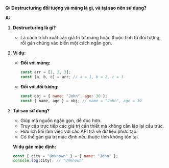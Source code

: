 **Q: Destructuring đối tượng và mảng là gì, và tại sao nên sử dụng?**

**A:**  

1. **Destructuring là gì?**  
   - Là cách trích xuất các giá trị từ mảng hoặc thuộc tính từ đối tượng, rồi gán chúng vào biến một cách ngắn gọn.  

2. **Ví dụ:**  
   - **Đối với mảng:**  
     ```javascript
     const arr = [1, 2, 3];
     const [a, b, c] = arr; // a = 1, b = 2, c = 3
     ```

   - **Đối với đối tượng:**  
     ```javascript
     const obj = { name: "John", age: 30 };
     const { name, age } = obj; // name = "John", age = 30
     ```

3. **Tại sao sử dụng?**  
   - Giúp mã nguồn ngắn gọn, dễ đọc hơn.  
   - Truy cập trực tiếp các giá trị cần thiết mà không cần lặp lại cấu trúc.  
   - Hữu ích khi làm việc với các API trả về dữ liệu phức tạp.  
   - Có thể gán giá trị mặc định nếu thuộc tính không tồn tại.  

   **Ví dụ gán mặc định:**  
   ```javascript
   const { city = "Unknown" } = { name: "John" };
   console.log(city); // "Unknown"
   ```